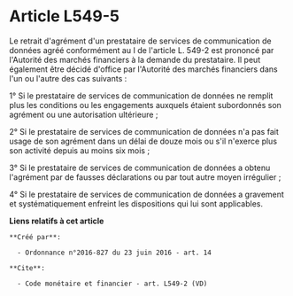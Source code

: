 # Article L549-5

Le retrait d'agrément d'un prestataire de services de communication de données agréé conformément au I de l'article L. 549-2
est prononcé par l'Autorité des marchés financiers à la demande du prestataire. Il peut également être décidé d'office par
l'Autorité des marchés financiers dans l'un ou l'autre des cas suivants : 

1° Si le prestataire de services de communication de données ne remplit plus les conditions ou les engagements auxquels
étaient subordonnés son agrément ou une autorisation ultérieure ; 

2° Si le prestataire de services de communication de données n'a pas fait usage de son agrément dans un délai de douze mois
ou s'il n'exerce plus son activité depuis au moins six mois ; 

3° Si le prestataire de services de communication de données a obtenu l'agrément par de fausses déclarations ou par tout
autre moyen irrégulier ; 

4° Si le prestataire de services de communication de données a gravement et systématiquement enfreint les dispositions qui
lui sont applicables.

**Liens relatifs à cet article**

	**Créé par**:

	  - Ordonnance n°2016-827 du 23 juin 2016 - art. 14

	**Cite**:

	  - Code monétaire et financier - art. L549-2 (VD)
